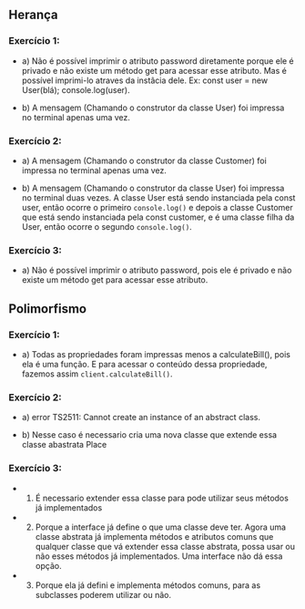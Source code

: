 ## Herança

### Exercício 1:

-   a) Não é possível imprimir o atributo password diretamente porque ele é privado e não existe um método get para acessar esse atributo.
    Mas é possível imprimi-lo atraves da instâcia dele. Ex: const user = new User(blá); console.log(user).

-   b) A mensagem (Chamando o construtor da classe User) foi impressa no terminal apenas uma vez.

### Exercício 2:

-   a) A mensagem (Chamando o construtor da classe Customer) foi impressa no terminal apenas uma vez.

-   b) A mensagem (Chamando o construtor da classe User) foi impressa no terminal duas vezes. A classe User está sendo instanciada pela const user,
    então ocorre o primeiro `console.log()` e depois a classe Customer que está sendo instanciada pela const customer, e é uma classe filha da User, então
    ocorre o segundo `console.log()`.

### Exercício 3:

-   a) Não é possível imprimir o atributo password, pois ele é privado e não existe um método get para acessar esse atributo.

## Polimorfismo

### Exercício 1:

-   a) Todas as propriedades foram impressas menos a calculateBill(), pois ela é uma função. E para acessar o conteúdo dessa propriedade, fazemos assim
    `client.calculateBill()`.

### Exercício 2:

-   a) error TS2511: Cannot create an instance of an abstract class.

-   b) Nesse caso é necessario cria uma nova classe que extende essa classe abastrata Place

### Exercício 3:

-   1. É necessario extender essa classe para pode utilizar seus métodos já implementados
-   2. Porque a interface já define o que uma classe deve ter. Agora uma classe abstrata já implementa métodos e atributos comuns que qualquer classe que vá extender essa classe abstrata, possa usar ou não esses métodos já implementados. Uma interface não dá essa opção.
-   3. Porque ela já defini e implementa métodos comuns, para as subclasses poderem utilizar ou não.

